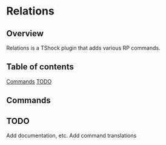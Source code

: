 # Relations

## Overview
Relations is a TShock plugin that adds various RP commands.

## Table of contents
[Commands](#commands)
[TODO](#todo)

## Commands

## TODO
Add documentation, etc.
Add command translations
